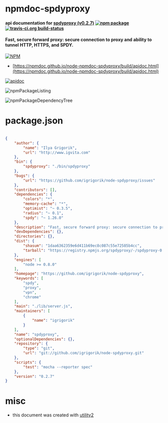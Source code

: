 # npmdoc-spdyproxy

#### api documentation for  [spdyproxy (v0.2.7)](https://github.com/igrigorik/node-spdyproxy)  [![npm package](https://img.shields.io/npm/v/npmdoc-spdyproxy.svg?style=flat-square)](https://www.npmjs.org/package/npmdoc-spdyproxy) [![travis-ci.org build-status](https://api.travis-ci.org/npmdoc/node-npmdoc-spdyproxy.svg)](https://travis-ci.org/npmdoc/node-npmdoc-spdyproxy)

#### Fast, secure forward proxy: secure connection to proxy and ability to tunnel HTTP, HTTPS, and SPDY.

[![NPM](https://nodei.co/npm/spdyproxy.png?downloads=true&downloadRank=true&stars=true)](https://www.npmjs.com/package/spdyproxy)

- [https://npmdoc.github.io/node-npmdoc-spdyproxy/build/apidoc.html](https://npmdoc.github.io/node-npmdoc-spdyproxy/build/apidoc.html)

[![apidoc](https://npmdoc.github.io/node-npmdoc-spdyproxy/build/screenCapture.buildCi.browser.%252Ftmp%252Fbuild%252Fapidoc.html.png)](https://npmdoc.github.io/node-npmdoc-spdyproxy/build/apidoc.html)

![npmPackageListing](https://npmdoc.github.io/node-npmdoc-spdyproxy/build/screenCapture.npmPackageListing.svg)

![npmPackageDependencyTree](https://npmdoc.github.io/node-npmdoc-spdyproxy/build/screenCapture.npmPackageDependencyTree.svg)



# package.json

```json

{
    "author": {
        "name": "Ilya Grigorik",
        "url": "http://www.igvita.com"
    },
    "bin": {
        "spdyproxy": "./bin/spdyproxy"
    },
    "bugs": {
        "url": "https://github.com/igrigorik/node-spdyproxy/issues"
    },
    "contributors": [],
    "dependencies": {
        "colors": "*",
        "memory-cache": "*",
        "optimist": "~ 0.3.5",
        "radius": "~ 0.1",
        "spdy": "~ 1.26.0"
    },
    "description": "Fast, secure forward proxy: secure connection to proxy and ability to tunnel HTTP, HTTPS, and SPDY.",
    "devDependencies": {},
    "directories": {},
    "dist": {
        "shasum": "1daa6362359e6d411b69ec8c087c55e72585b4cc",
        "tarball": "https://registry.npmjs.org/spdyproxy/-/spdyproxy-0.2.7.tgz"
    },
    "engines": [
        "node >= 0.8.0"
    ],
    "homepage": "https://github.com/igrigorik/node-spdyproxy",
    "keywords": [
        "spdy",
        "proxy",
        "vpn",
        "chrome"
    ],
    "main": "./lib/server.js",
    "maintainers": [
        {
            "name": "igrigorik"
        }
    ],
    "name": "spdyproxy",
    "optionalDependencies": {},
    "repository": {
        "type": "git",
        "url": "git://github.com/igrigorik/node-spdyproxy.git"
    },
    "scripts": {
        "test": "mocha --reporter spec"
    },
    "version": "0.2.7"
}
```



# misc
- this document was created with [utility2](https://github.com/kaizhu256/node-utility2)
